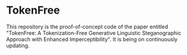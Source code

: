 # TokenFree
This repository is the proof-of-concept code of the paper entitled "TokenFree: A Tokenization-Free Generative Linguistic Steganographic Approach with Enhanced Imperceptibility".
It is being on continuously updating.
